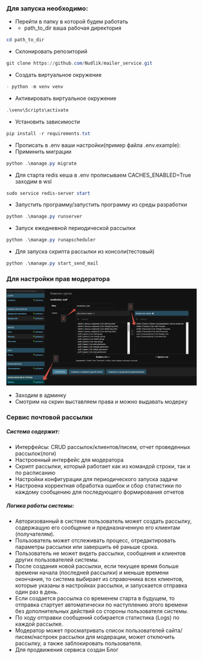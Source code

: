 ### Для запуска необходимо:

- Перейти в папку в которой будем работать
-
    - path_to_dir ваша рабочая директория
``` PowerShell
cd path_to_dir
```
- Склонировать репозиторий
``` PowerShell
git clone https://github.com/Nudlik/mailer_service.git
```
- Cоздать виртуальное окружение
``` PowerShell
- python -m venv venv
```
- Активировать виртуальное окружение
``` PowerShell
.\venv\Scripts\activate
```
- Установить зависимости
``` PowerShell
pip install -r requirements.txt
```
- Прописать в .env ваши настройки(пример файла .env.example):
- Приминить миграции
``` PowerShell
python .\manage.py migrate
```
- Для старта redis кеша в .env прописываем CACHES_ENABLED=True заходим в wsl
``` PowerShell
sudo service redis-server start
```
- Запустить программу/запустить программу из среды разработки
``` PowerShell
python .\manage.py runserver
```
- Запуск ежедневной периодической рассылки
``` PowerShell
python .\manage.py runapscheduler
```
- Для запуска скрипта рассылки из консоли(тестовый)
``` PowerShell
python .\manage.py start_send_mail
```

### Для настройки прав модератора
![Дефолтный котик](static/img/moderator_mail.png "картинка с настройками")
- Заходим в админку
- Смотрим на скрин выставляем права и можно выдавать модерку

### Сервис почтовой рассылки

##### Система содержит:

- Интерфейсы: CRUD рассылок/клиентов/писем, отчет проведенных рассылок(логи)
- Настроенный интерфейс для модератора
- Скрипт рассылки, который работает как из командой строки, так и по расписанию
- Настройки конфигурации для периодического запуска задачи
- Настроена корректная обработка ошибок и сбор статистики по каждому сообщению для последующего формирования отчетов

##### Логика работы системы:
- Авторизованный в системе пользователь может создать рассылку, содержащую его сообщение и предназначенную его клиентам (получателям).
- Пользователь может отслеживать процесс, отредактировать параметры рассылки или завершить её раньше срока.
- Пользователь не может видеть рассылки, сообщения и клиентов других пользователей системы.
- После создания новой рассылки, если текущее время больше времени начала (последней рассылки) и меньше времени окончания, 
то система выбирает из справочника всех клиентов, которые указаны в настройках рассылки, и запускается отправка один раз в день.
- Если создается рассылка со временем старта в будущем, то отправка стартует автоматически по наступлению этого времени без дополнительных действий со стороны пользователя системы.
- По ходу отправки сообщений собирается статистика (Logs) по каждой рассылке.
- Модератор может просматривать список пользователей сайта/писем/настроек рассылки для модерации, может отключить рассылку, а также заблокировать пользователя.
- Для продвижения сервиса создан Блог

